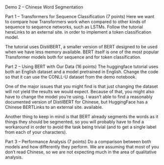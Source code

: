 Demo 2 – Chinese Word Segmentation
 

Part 1 – Transformers for Sequence Classification (7 points)
Here we want to compare how Transformers work when compared to other kinds of sequence to sequence networks, such as LSTMs. Follow the tutorial hereLinks to an external site. in order to implement a token classification model.

The tutorial uses DistilBERT, a smaller version of BERT designed to be used when we have less memory available. BERT itself is one of the most popular Transformer models both for sequence and for token classification.

 

Part 2 – Using BERT with Our Data (16 points)
The huggingface tutorial uses both an English dataset and a model pretrained in English. Change the code so that it can use the CONLL-U dataset from the demo notebook.

One of the major issues that you might find is that just changing the dataset will not yield the results we would expect. Because of that, you might also have to change the model you’re using. I wasn’t able to find a reasonably documented version of DistilBERT for Chinese, but HuggingFace has a Chinese BERTLinks to an external site. available.

Another thing to keep in mind is that BERT already segments the words as it things they should be segmented, so you will probably have to find a workaround in order to avoid the task being trivial (and to get a single label from each of your characters).

 

Part 3 – Performance Analysis (7 points)
Do a comparison between both models and how differently they perform. We are assuming that most of you don’t read Chinese, so we are not expecting much in the area of qualitative analysis.